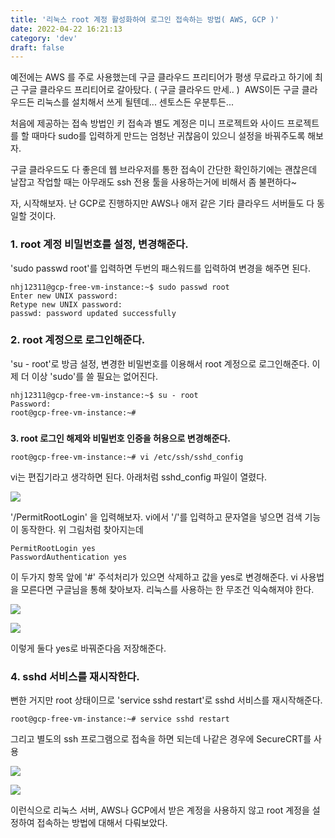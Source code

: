 ```yaml
---
title: '리눅스 root 계정 활성화하여 로그인 접속하는 방법( AWS, GCP )'
date: 2022-04-22 16:21:13
category: 'dev'
draft: false
---
```


예전에는 AWS 를 주로 사용했는데 구글 클라우드 프리티어가 평생 무료라고 하기에 최근 구글 클라우드 프리티어로 갈아탔다. ( 구글 클라우드 만세.. )  AWS이든 구글 클라우드든 리눅스를 설치해서 쓰게 될텐데... 센토스든 우분투든...

처음에 제공하는 접속 방법인 키 접속과 별도 계정은 미니 프로젝트와 사이드 프로젝트를 할 때마다 sudo를 입력하게 만드는 엄청난 귀찮음이 있으니 설정을 바꿔주도록 해보자. 

구글 클라우드도 다 좋은데 웹 브라우저를 통한 접속이 간단한 확인하기에는 괜찮은데 날잡고 작업할 때는 아무래도 ssh 전용 툴을 사용하는거에 비해서 좀 불편하다~ 

자, 시작해보자. 난 GCP로 진행하지만 AWS나 애저 같은 기타 클라우드 서버들도 다 동일할 것이다. 

### **1\. root 계정 비밀번호를 설정, 변경해준다.**

'sudo passwd root'를 입력하면 두번의 패스워드를 입력하여 변경을 해주면 된다.

    nhj12311@gcp-free-vm-instance:~$ sudo passwd root
    Enter new UNIX password: 
    Retype new UNIX password: 
    passwd: password updated successfully

### **2\. root 계정으로 로그인해준다.**

'su - root'로 방금 설정, 변경한 비밀번호를 이용해서 root 계정으로 로그인해준다. 이제 더 이상 'sudo'를 쓸 필요는 없어진다.

    nhj12311@gcp-free-vm-instance:~$ su - root
    Password: 
    root@gcp-free-vm-instance:~# 

###   
**3\. root 로그인 해제와 비밀번호 인증을 허용으로 변경해준다.**

    root@gcp-free-vm-instance:~# vi /etc/ssh/sshd_config

vi는 편집기라고 생각하면 된다. 아래처럼 sshd\_config 파일이 열렸다. 

![](https://blog.kakaocdn.net/dn/bTiukx/btqEvwVeEoE/3g3D2INKyXX0jgqF2Li9ek/img.png)

'/PermitRootLogin' 을 입력해보자. vi에서 '/'를 입력하고 문자열을 넣으면 검색 기능이 동작한다. 위 그림처럼 찾아지는데    
  

    PermitRootLogin yes 
    PasswordAuthentication yes 

  
이 두가지 항목 앞에 '#' 주석처리가 있으면 삭제하고 값을 yes로 변경해준다. vi 사용법을 모른다면 구글님을 통해 찾아보자. 리눅스를 사용하는 한 무조건 익숙해져야 한다. 

![](https://blog.kakaocdn.net/dn/bF56z5/btqEw3D4EEO/new79LGHt38AQHpcEqjSAk/img.png)

![](https://blog.kakaocdn.net/dn/nyHwb/btqEw3qxyo5/YfUtbvUz6qVVwn7ZsmXXfk/img.png)

이렇게 둘다 yes로 바꿔준다음 저장해준다.

### **4\. sshd 서비스를 재시작한다.**  

뻔한 거지만 root 상태이므로 'service sshd restart'로 sshd 서비스를 재시작해준다. 

    root@gcp-free-vm-instance:~# service sshd restart

그리고 별도의 ssh 프로그램으로 접속을 하면 되는데 나같은 경우에 SecureCRT를 사용

![](https://blog.kakaocdn.net/dn/dlvcjb/btqEviv6vZH/ILtg5sjVRPIMz22X3HhZyK/img.png)

![](https://blog.kakaocdn.net/dn/bXXZDM/btqExtvLM2K/KAFYVn1pWnkzT6gka0eAC0/img.png)

이런식으로 리눅스 서버, AWS나 GCP에서 받은 계정을 사용하지 않고 root 계정을 설정하여 접속하는 방법에 대해서 다뤄보았다.
